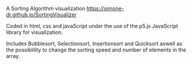 A Sorting Algorithm visualization
https://simone-dr.github.io/SortingVisualizer

Coded in html, css and javaScript under the use of the p5.js JavaScript library for visualization.

Includes Bubblesort, Selectionsort, Insertionsort and Quicksort aswell as the possiblility to change the sorting speed and number of elements in the array.

